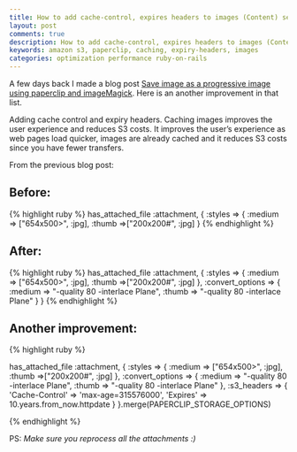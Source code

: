 ```yaml
---
title: How to add cache-control, expires headers to images (Content) served by S3
layout: post
comments: true
description: How to add cache-control, expires headers to images (Content) served by S3
keywords: amazon s3, paperclip, caching, expiry-headers, images
categories: optimization performance ruby-on-rails
---
```

A few days back I made a blog post [Save image as a progressive image using paperclip and imageMagick][1]. Here is an another improvement in that list.

 [1]: http://www.codebeerstartups.com/save-image-as-progressive-image-using-paperclip-and-imagemagick/

Adding cache control and expiry headers. Caching images improves the user experience and reduces S3 costs. It improves the user’s experience as web pages load quicker, images are already cached and it reduces S3 costs since you have fewer transfers.

From the previous blog post:

## Before:

{% highlight ruby %}
    has_attached_file :attachment, {
      :styles => {
        :medium => ["654x500>", :jpg],
        :thumb =>["200x200#", :jpg]
      }
{% endhighlight %}

## After:

{% highlight ruby %}
  has_attached_file :attachment, {
    :styles => {
      :medium => ["654x500>", :jpg],
      :thumb =>["200x200#", :jpg]
    },
    :convert_options => {
      :medium => "-quality 80 -interlace Plane",
      :thumb => "-quality 80 -interlace Plane"
      }
    }
{% endhighlight %}

## Another improvement:

{% highlight ruby %}

  has_attached_file :attachment, {
    :styles => {
      :medium => ["654x500>", :jpg],
      :thumb =>["200x200#", :jpg]
    },
    :convert_options => {
      :medium => "-quality 80 -interlace Plane",
      :thumb => "-quality 80 -interlace Plane"
    },
    :s3_headers => { 'Cache-Control' => 'max-age=315576000', 'Expires' => 10.years.from_now.httpdate }
    }.merge(PAPERCLIP_STORAGE_OPTIONS)

{% endhighlight %}

PS: <em>Make sure you reprocess all the attachments :)</em>
